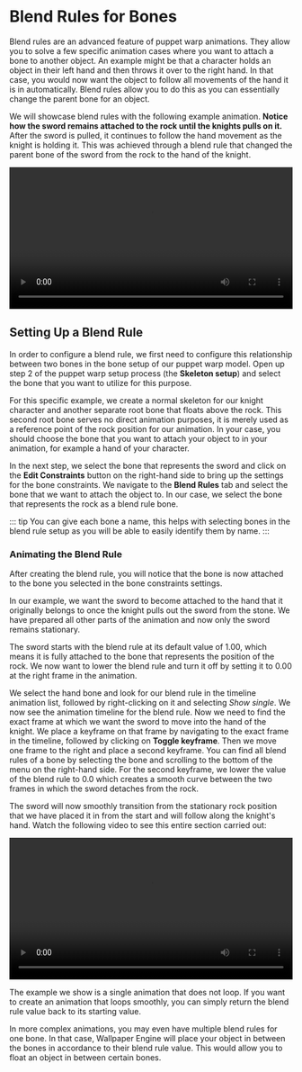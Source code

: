 # Blend Rules for Bones

Blend rules are an advanced feature of puppet warp animations. They allow you to solve a few specific animation cases where you want to attach a bone to another object. An example might be that a character holds an object in their left hand and then throws it over to the right hand. In that case, you would now want the object to follow all movements of the hand it is in automatically. Blend rules allow you to do this as you can essentially change the parent bone for an object.

We will showcase blend rules with the following example animation. **Notice how the sword remains attached to the rock until the knights pulls on it.** After the sword is pulled, it continues to follow the hand movement as the knight is holding it. This was achieved through a blend rule that changed the parent bone of the sword from the rock to the hand of the knight.

<video width="100%" controls>
  <source src="/videos/blend_rule_animation.mp4" type="video/mp4">
  Your browser does not support the video tag.
</video>

## Setting Up a Blend Rule

In order to configure a blend rule, we first need to configure this relationship between two bones in the bone setup of our puppet warp model. Open up step 2 of the puppet warp setup process (the **Skeleton setup**) and select the bone that you want to utilize for this purpose.

For this specific example, we create a normal skeleton for our knight character and another separate root bone that floats above the rock. This second root bone serves no direct animation purposes, it is merely used as a reference point of the rock position for our animation. In your case, you should choose the bone that you want to attach your object to in your animation, for example a hand of your character.

In the next step, we select the bone that represents the sword and click on the **Edit Constraints** button on the right-hand side to bring up the settings for the bone constraints. We navigate to the **Blend Rules** tab and select the bone that we want to attach the object to. In our case, we select the bone that represents the rock as a blend rule bone.

::: tip
You can give each bone a name, this helps with selecting bones in the blend rule setup as you will be able to easily identify them by name.
:::

### Animating the Blend Rule

After creating the blend rule, you will notice that the bone is now attached to the bone you selected in the bone constraints settings.

In our example, we want the sword to become attached to the hand that it originally belongs to once the knight pulls out the sword from the stone. We have prepared all other parts of the animation and now only the sword remains stationary.

The sword starts with the blend rule at its default value of 1.00, which means it is fully attached to the bone that represents the position of the rock. We now want to lower the blend rule and turn it off by setting it to 0.00 at the right frame in the animation.

We select the hand bone and look for our blend rule in the timeline animation list, followed by right-clicking on it and selecting *Show single*. We now see the animation timeline for the blend rule. Now we need to find the exact frame at which we want the sword to move into the hand of the knight. We place a keyframe on that frame by navigating to the exact frame in the timeline, followed by clicking on **Toggle keyframe**. Then we move one frame to the right and place a second keyframe. You can find all blend rules of a bone by selecting the bone and scrolling to the bottom of the menu on the right-hand side. For the second keyframe, we lower the value of the blend rule to 0.0 which creates a smooth curve between the two frames in which the sword detaches from the rock.

The sword will now smoothly transition from the stationary rock position that we have placed it in from the start and will follow along the knight's hand. Watch the following video to see this entire section carried out:

<video width="100%" controls>
  <source src="/videos/blend_rule_example.mp4" type="video/mp4">
  Your browser does not support the video tag.
</video>

The example we show is a single animation that does not loop. If you want to create an animation that loops smoothly, you can simply return the blend rule value back to its starting value.

In more complex animations, you may even have multiple blend rules for one bone. In that case, Wallpaper Engine will place your object in between the bones in accordance to their blend rule value. This would allow you to float an object in between certain bones.